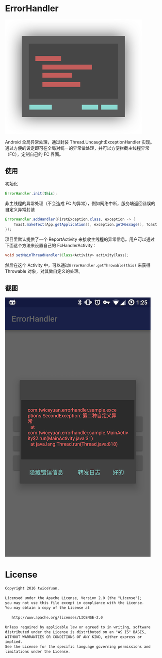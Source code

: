 # ErrorHandler

[![](art/logo.png)](./)

Android 全局异常处理，通过封装 Thread.UncaughtExceptionHandler 实现。通过方便的设定即可在全局对统一的异常做处理，并可以方便拦截主线程异常（FC），定制自己的 FC 界面。

## 使用

初始化

```java
ErrorHandler.init(this);
```

非主线程的异常处理（不会造成 FC 的异常），例如网络中断，服务端返回错误的自定义异常封装

```java
ErrorHandler.addHandler(FirstException.class, exception -> {
    Toast.makeText(App.getApplication(), exception.getMessage(), Toast.LENGTH_SHORT).show();
});
```

项目里默认提供了一个 ReportActivity 来接收主线程的异常信息。用户可以通过下面这个方法来设置自己的 FcHandlerActivity：

```java
void setMainThreadHandler(Class<Activity> activityClass);
```

然后在这个 Activity 中，可以通过`ErrorHandler.getThrowable(this)` 来获得 Throwable 对象，对其做自定义的处理。

## 截图

![错误日志对话框](art/screenshot.png) 

# License
```
Copyright 2016 twiceYuan.

Licensed under the Apache License, Version 2.0 (the "License");
you may not use this file except in compliance with the License.
You may obtain a copy of the License at

   http://www.apache.org/licenses/LICENSE-2.0

Unless required by applicable law or agreed to in writing, software
distributed under the License is distributed on an "AS IS" BASIS,
WITHOUT WARRANTIES OR CONDITIONS OF ANY KIND, either express or implied.
See the License for the specific language governing permissions and
limitations under the License.
```
